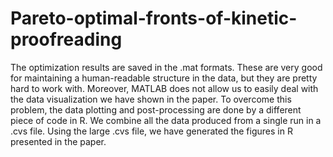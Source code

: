 # Pareto-optimal-fronts-of-kinetic-proofreading
The optimization results are saved in the .mat formats. These are very good for maintaining a human-readable structure in the data, but they are pretty hard to work with. Moreover, MATLAB does not allow us to easily deal with the data visualization we have shown in the paper. To overcome this problem, the data plotting and post-processing are done by a different piece of code in R. We combine all the data produced from a single run in a .cvs file. Using the large .cvs file, we have generated the figures in R presented in the paper.
